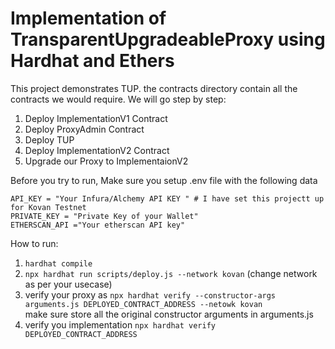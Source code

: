 # Implementation of TransparentUpgradeableProxy using Hardhat and Ethers

This project demonstrates TUP. the contracts directory contain all the contracts we would require.
We will go step by step:
1. Deploy ImplementationV1 Contract
2. Deploy ProxyAdmin Contract
3. Deploy TUP
4. Deploy ImplementationV2 Contract
5. Upgrade our Proxy to ImplementaionV2

Before you try to run, Make sure you setup .env file with the following data
```
API_KEY = "Your Infura/Alchemy API KEY " # I have set this projectt up for Kovan Testnet
PRIVATE_KEY = "Private Key of your Wallet"
ETHERSCAN_API ="Your etherscan API key"
```

How to run:
1. ```hardhat compile```
2. ```npx hardhat run scripts/deploy.js --network kovan``` (change network as per your usecase)
3. verify your proxy as ```npx hardhat verify --constructor-args arguments.js DEPLOYED_CONTRACT_ADDRESS --netowk kovan```  
   make sure store all the original constructor arguments in arguments.js
4. verify you implementation ```npx hardhat verify DEPLOYED_CONTRACT_ADDRESS```


